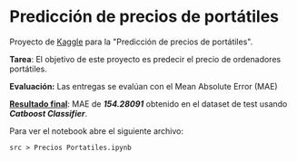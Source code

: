 # Predicción de precios de portátiles
Proyecto de [Kaggle](https://www.kaggle.com/competitions/prediccion-de-precios-de-portatiles-25-02-ft-bil) para la "Predicción de precios de portátiles".

**Tarea**: El objetivo de este proyecto es predecir el precio de ordenadores portátiles.

**Evaluación:** Las entregas se evalúan con el Mean Absolute Error (MAE)

<ins>**Resultado final**</ins>: MAE de ***154.28091*** obtenido en el dataset de test usando ***Catboost Classifier***.

Para ver el notebook abre el siguiente archivo:

    src > Precios Portatiles.ipynb
